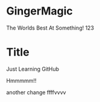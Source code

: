 # GingerMagic
The Worlds Best
At Something! 123

# Title
Just Learning GitHub

Hmmmmm!! 

another change
 ffffvvvv
